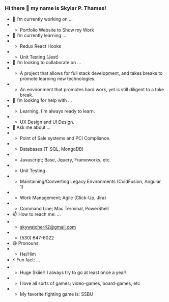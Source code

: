 ### Hi there 👋 my name is Skylar P. Thames!

- 🔭 I’m currently working on ...
- - Portfolio Website to Show my Work
- 🌱 I’m currently learning ...
- - Redux React Hooks
- - Unit Testing (Jest)
- 👯 I’m looking to collaborate on ...
- - A project that allows for full stack development, and takes breaks to promote learning new technologies.
- - An environment that promotes hard work, yet is still diligent to a take break.
- 🤔 I’m looking for help with ...
- - Learning, I'm always ready to learn.
- - UX Design and UI Design.
- 💬 Ask me about ...
- - Point of Sale systems and PCI Compliance.
- - Databases (T-SQL, MongoDB)
- - Javascript; Base, Jquery, Frameworks, etc.
- - Unit Testing
- - Maintaining/Converting Legacy Environments (ColdFusion, Angular 1)
- - Work Management; Agile (Click-Up, Jira)
- - Command Line; Mac Terminal, PowerShell
- 📫 How to reach me: ...
- - skywatcher42@gmail.com
- - (530) 647-6022
- 😄 Pronouns:
- - He/Him
- ⚡ Fun fact: ...
- - Huge Skiier! I always try to go at least once a year!
- - I love all sorts of games; video-games, board-games, etc
- - My favorite fighting game is: SSBU

